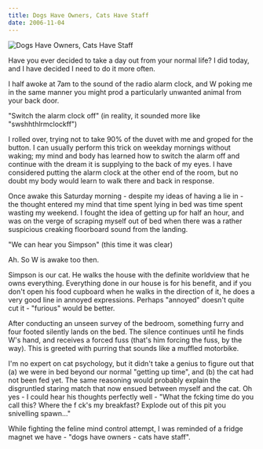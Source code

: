 ```yaml
---
title: Dogs Have Owners, Cats Have Staff
date: 2006-11-04
---
```


![Dogs Have Owners, Cats Have Staff](https://source.unsplash.com/qTpc0Vj4YoE/1600x900)

Have you ever decided to take a day out from your normal life? I did today, and I have decided I need to do it more often.

I half awoke at 7am to the sound of the radio alarm clock, and W poking me in the same manner you might prod a particularly unwanted animal from your back door.

"Switch the alarm clock off" (in reality, it sounded more like "swshhthlrmclockff")

I rolled over, trying not to take 90% of the duvet with me and groped for the button. I can usually perform this trick on weekday mornings without waking; my mind and body has learned how to switch the alarm off and continue with the dream it is supplying to the back of my eyes. I have considered putting the alarm clock at the other end of the room, but no doubt my body would learn to walk there and back in response.

Once awake this Saturday morning - despite my ideas of having a lie in - the thought entered my mind that time spent lying in bed was time spent wasting my weekend. I fought the idea of getting up for half an hour, and was on the verge of scraping myself out of bed when there was a rather suspicious creaking floorboard sound from the landing.

"We can hear you Simpson" (this time it was clear)

Ah. So W is awake too then.

Simpson is our cat. He walks the house with the definite worldview that he owns everything. Everything done in our house is for his benefit, and if you don't open his food cupboard when he walks in the direction of it, he does a very good line in annoyed expressions. Perhaps "annoyed" doesn't quite cut it - "furious" would be better.

After conducting an unseen survey of the bedroom, something furry and four footed silently lands on the bed. The silence continues until he finds W's hand, and receives a forced fuss (that's him forcing the fuss, by the way). This is greeted with purring that sounds like a muffled motorbike.

I'm no expert on cat psychology, but it didn't take a genius to figure out that (a) we were in bed beyond our normal "getting up time", and (b) the cat had not been fed yet. The same reasoning would probably explain the disgruntled staring match that now ensued between myself and the cat. Oh yes - I could hear his thoughts perfectly well - "What the fcking time do you call this? Where the f ck's my breakfast? Explode out of this pit you snivelling spawn..."

While fighting the feline mind control attempt, I was reminded of a fridge magnet we have - "dogs have owners - cats have staff".